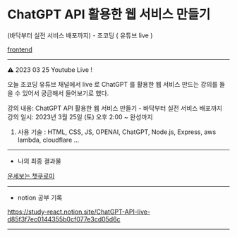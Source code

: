 # ChatGPT API 활용한 웹 서비스 만들기
(바닥부터 실전 서비스 배포까지) - 조코딩 ( 유튜브 live )

[frontend](https://github.com/Dothur/chatKuromi-frontendv)

---

<aside>
⚠️ 2023 03 25   Youtube Live ! 

오늘 조코딩 유튜브 채널에서 live 로 ChatGPT 를 활용한 웹 서비스 만드는 강의를 들을 수 있어서
궁금해서 들어보기로 했다.

강의 내용: ChatGPT API 활용한 웹 서비스 만들기 - 바닥부터 실전 서비스 배포까지
강의 일시: 2023년 3월 25일 (토) 오후 2:00 ~ 완성까지

1. 사용 기술 : HTML, CSS, JS, OPENAI, ChatGPT, Node.js, Express, aws lambda, cloudflare …

</aside>

---

- 나의 최종 결과물

[운세보는 챗쿠로미](https://chatkuromi.pages.dev)

---

- notion 공부 기록

https://study-react.notion.site/ChatGPT-API-live-d85f3f7ec0144355b0cf077e3cd05d6c

---
